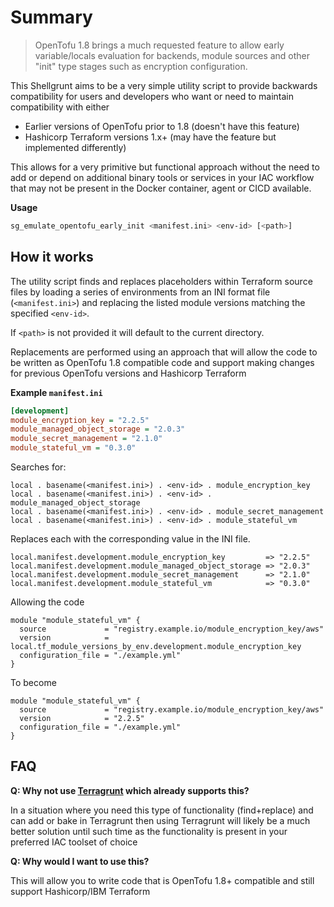 # Summary

> OpenTofu 1.8 brings a much requested feature to allow early variable/locals evaluation
> for backends, module sources and other "init" type stages such as encryption configuration.

This Shellgrunt aims to be a very simple utility script to provide backwards compatibility
for users and developers who want or need to maintain compatibility with either

- Earlier versions of OpenTofu prior to 1.8  (doesn't have this feature)
- Hashicorp Terraform versions 1.x+ (may have the feature but implemented differently)

This allows for a very primitive but functional approach without the need to add or depend
on additional binary tools or services in your IAC workflow that may not be present in
the Docker container, agent or CICD available.

**Usage**

```bash
sg_emulate_opentofu_early_init <manifest.ini> <env-id> [<path>]
```

## How it works

The utility script finds and replaces placeholders within Terraform source files
by loading a series of environments from an INI format file (`<manifest.ini>`) and replacing the
listed module versions matching the specified `<env-id>`.

If `<path>` is not provided it will default to the current directory.

Replacements are performed using an approach that will allow the code to be
written as OpenTofu 1.8 compatible code and support making changes for previous
OpenTofu versions and Hashicorp Terraform

**Example `manifest.ini`**

```ini
[development]
module_encryption_key = "2.2.5"
module_managed_object_storage = "2.0.3"
module_secret_management = "2.1.0"
module_stateful_vm = "0.3.0"
```

Searches for:

```hcl
local . basename(<manifest.ini>) . <env-id> . module_encryption_key
local . basename(<manifest.ini>) . <env-id> . module_managed_object_storage
local . basename(<manifest.ini>) . <env-id> . module_secret_management
local . basename(<manifest.ini>) . <env-id> . module_stateful_vm
```

Replaces each with the corresponding value in the INI file.

```hcl
local.manifest.development.module_encryption_key         => "2.2.5"
local.manifest.development.module_managed_object_storage => "2.0.3"
local.manifest.development.module_secret_management      => "2.1.0"
local.manifest.development.module_stateful_vm            => "0.3.0"
```

Allowing the code

```hcl
module "module_stateful_vm" {
  source             = "registry.example.io/module_encryption_key/aws"
  version            = local.tf_module_versions_by_env.development.module_encryption_key
  configuration_file = "./example.yml"
}
```

To become

```hcl
module "module_stateful_vm" {
  source             = "registry.example.io/module_encryption_key/aws"
  version            = "2.2.5"
  configuration_file = "./example.yml"
}
```

## FAQ

**Q: Why not use [Terragrunt](https://terragrunt.gruntwork.io/) which already supports this?**

In a situation where you need this type of functionality (find+replace) and can add or bake in Terragrunt then using Terragrunt will likely be a much better solution until such time as the functionality is present in your preferred IAC toolset of choice

**Q: Why would I want to use this?**

This will allow you to write code that is OpenTofu 1.8+ compatible and still support Hashicorp/IBM Terraform
